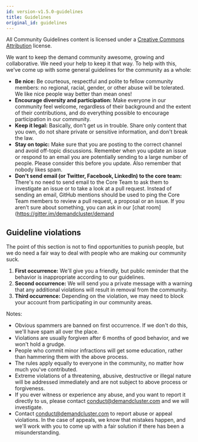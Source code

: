 ```yaml
---
id: version-v1.5.0-guidelines
title: Guidelines
original_id: guidelines
---
```

    
All Community Guidelines content is licensed under a [Creative Commons Attribution](https://creativecommons.org/licenses/by/3.0/) license.

We want to keep the demand community awesome, growing and collaborative. We need your help to keep it that way. To help with this, we've come up with some general guidelines for the community as a whole:

-   **Be nice:** Be courteous, respectful and polite to fellow community members: no regional, racial, gender, or other abuse will be tolerated. We like nice people way better than mean ones!
-   **Encourage diversity and participation:** Make everyone in our community feel welcome, regardless of their background and the extent of their contributions, and do everything possible to encourage participation in our community.
-   **Keep it legal:** Basically, don't get us in trouble. Share only content that you own, do not share private or sensitive information, and don't break the law.
-   **Stay on topic:** Make sure that you are posting to the correct channel and avoid off-topic discussions. Remember when you update an issue or respond to an email you are potentially sending to a large number of people. Please consider this before you update. Also remember that nobody likes spam.
-   **Don't send email (or Twitter, Facebook, LinkedIn) to the core team:** There's no need to send email to the Core Team to ask them to investigate an issue or to take a look at a pull request. Instead of sending an email, GitHub mentions should be used to ping the Core Team members to review a pull request, a proposal or an issue. If you aren’t sure about something, you can ask in our [chat room](https://gitter.im/demandcluster/demand

## **Guideline violations**

The point of this section is not to find opportunities to punish people, but we do need a fair way to deal with people who are making our community suck.

1.  **First occurrence:** We'll give you a friendly, but public reminder that the behavior is inappropriate according to our guidelines.
2.  **Second occurrence:** We will send you a private message with a warning that any additional violations will result in removal from the community.
3.  **Third occurrence:** Depending on the violation, we may need to block your account from participating in our community areas.

Notes:

-   Obvious spammers are banned on first occurrence. If we don't do this, we'll have spam all over the place.
-   Violations are usually forgiven after 6 months of good behavior, and we won't hold a grudge.
-   People who commit minor infractions will get some education, rather than hammering them with the above process.
-   The rules apply equally to everyone in the community, no matter how much you've contributed.
-   Extreme violations of a threatening, abusive, destructive or illegal nature will be addressed immediately and are not subject to above process or forgiveness.
-   If you ever witness or experience any abuse, and you want to report it directly to us, please contact [conduct@demandcluster.com](mailto:abuse@demandcluster.com) and we will investigate.
-   Contact [conduct@demandcluster.com](mailto:abuse@demandcluster.com) to report abuse or appeal violations. In the case of appeals, we know that mistakes happen, and we'll work with you to come up with a fair solution if there has been a misunderstanding.

